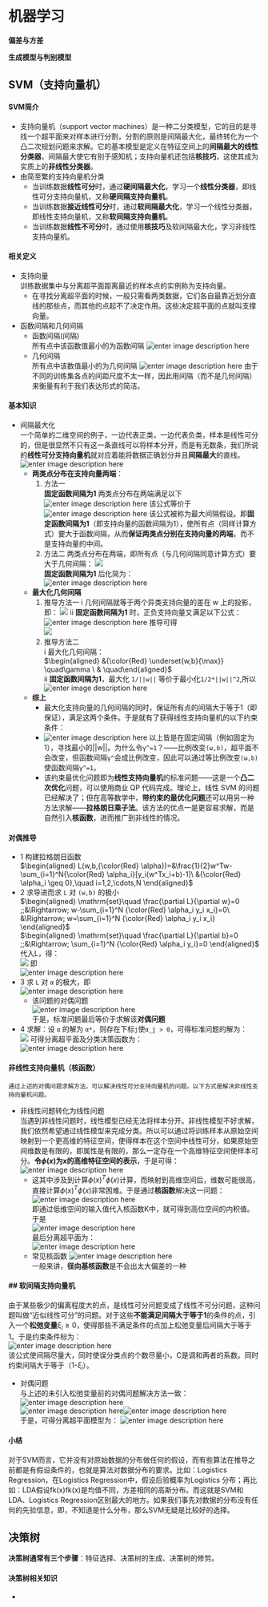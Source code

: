  # **机器学习**

**偏差与方差**

**生成模型与判别模型**




## **SVM（支持向量机）**
#### SVM简介  
- 支持向量机（support vector machines）是一种二分类模型，它的目的是寻找一个超平面来对样本进行分割，分割的原则是间隔最大化，最终转化为一个凸二次规划问题来求解。它的基本模型是定义在特征空间上的**间隔最大的线性分类器**，间隔最大使它有别于感知机；支持向量机还包括**核技巧**，这使其成为实质上的**非线性分类器**。
- 由简至繁的支持向量机分类
  - 当训练数据**线性可分**时，通过**硬间隔最大化**，学习一个**线性分类器**，即线性可分支持向量机，又称**硬间隔支持向量机**。
  - 当训练数据**接近线性可分**时，通过**软间隔最大化**，学习一个线性分类器，即线性支持向量机，又称**软间隔支持向量机**。
  - 当训练数据**线性不可分**时，通过使用**核技巧**及软间隔最大化，学习非线性支持向量机。  
#### 相关定义
- 支持向量  
     训练数据集中与分离超平面距离最近的样本点的实例称为支持向量。
     - 在寻找分离超平面的时候，一般只需看两类数据，它们各自最靠近划分直线的那些点，而其他的点起不了决定作用。这些决定超平面的点就叫支撑向量。
- 函数间隔和几何间隔  
  - 函数间隔(间隔)  
    所有点中该函数值最小的为函数间隔 
   ![enter image description here](https://github.com/sfxz035/DL-Learning/raw/master/picture/1556094678%281%29.jpg)
  - 几何间隔  
    所有点中该数值最小的为几何间隔
    ![enter image description here](https://github.com/sfxz035/DL-Learning/raw/master/picture/1556094722%281%29.jpg)
    由于不同的训练集各点的间距尺度不太一样，因此用间隔（而不是几何间隔）来衡量有利于我们表达形式的简洁。
 #### 基本知识  
 - 间隔最大化  
   一个简单的二维空间的例子，一边代表正类，一边代表负类，样本是线性可分的，但是很显然不只有这一条直线可以将样本分开，而是有无数条，我们所说的**线性可分支持向量机**就对应着能将数据正确划分并且**间隔最大**的直线。
		   ![enter image description here](https://github.com/sfxz035/DL-Learning/raw/master/picture/1556095720%281%29.jpg)
     - **两类点分布在支持向量两端**：
       1. 方法一    
          **固定函数间隔为1**
          两类点分布在两端满足以下
![enter image description here](https://github.com/sfxz035/DL-Learning/raw/master/picture/1556011439%281%29.jpg)
	      该公式等价于![enter image description here](https://github.com/sfxz035/DL-Learning/raw/master/picture/1556012611%281%29.jpg)
	         该公式被称为最大间隔假设。即**固定函数间隔为1**（即支持向量的函数间隔为1），使所有点（同样计算方式）要大于函数间隔，从而**保证两类点分别在支持向量的两端**，而不是支持向量的中间。  
	   2. 方法二
	     两类点分布在两端，即所有点（与几何间隔同意计算方式）要大于几何间隔：
	       	     ![](https://github.com/sfxz035/DL-Learning/raw/master/picture/1556098617%281%29.jpg)  
	     **固定函数间隔为1** 后化简为：  
	     ![enter image description here](https://github.com/sfxz035/DL-Learning/raw/master/picture/1556012611%281%29.jpg)
   - **最大化几何间隔**  
     1. 推导方法一
     i 几何间隔就等于两个异类支持向量的差在 w 上的投影，即：     ![](https://raw.githubusercontent.com/sfxz035/DL-Learning/master/picture/20180328160123465.png?token=AH7MXQ7BKZKFGDJMFXSVQJC4YAQ7U)
	  ii **固定函数间隔为1** 时，正负支持向量又满足以下公式：  
	 	![enter image description here](https://github.com/sfxz035/DL-Learning/raw/master/picture/1556098617%281%29.jpg)
	   推导可得  
	   ![](https://raw.githubusercontent.com/sfxz035/DL-Learning/master/picture/1556095526%281%29.jpg?token=AH7MXQ65BV6JRC6CHU2PP2C4YARJC)
	   2. 推导方法二  
	      i 最大化几何间隔：  
	     $\begin{aligned} &{\color{Red} \underset{w,b}{\max}} \quad\gamma \ & \quad\end{aligned}$  
	     ii **固定函数间隔为1**，最大化 `1/||w||` 等价于最小化`1/2*||w||^2`,所以  
	     ![enter image description here](https://github.com/sfxz035/DL-Learning/raw/master/picture/1556100245%281%29.jpg)
	- **综上**
	     - 最大化支持向量的几何间隔的同时，保证所有点的间隔大于等于1（即保证），满足这两个条件。于是就有了获得线性支持向量机的以下约束条件：
	     - ![enter image description here](https://github.com/sfxz035/DL-Learning/raw/master/picture/1556097977%281%29.jpg)
		   以上皆是在固定间隔（例如固定为1），寻找最小的||w||。为什么令`γ^=1`？——比例改变`(ω,b)`，超平面不会改变，但函数间隔`γ^`会成比例改变，因此可以通过等比例改变`(ω,b)`使函数间隔`γ^=1`。
		 - 该约束最优化问题即为**线性支持向量机**的标准问题——这是一个**凸二次优化**问题，可以使用商业 QP 代码完成。理论上，线性 SVM 的问题已经解决了；但在高等数学中，**带约束的最优化问题**还可以用另一种方法求解——**拉格朗日乘子法**。该方法的优点一是更容易求解，而是自然引入**核函数**，进而推广到非线性的情况。
#### 对偶推导  
- 1 构建拉格朗日函数  
  $\begin{aligned} L(w,b,{\color{Red} \alpha})=&\frac{1}{2}w^Tw-\sum_{i=1}^N{\color{Red} \alpha_i}[y_i(w^Tx_i+b)-1]\ &{\color{Red} \alpha_i \geq 0},\quad i=1,2,\cdots,N \end{aligned}$  
- 2 求导进而求 `L` 对 `(w,b)` 的极小  
  $\begin{aligned} \mathrm{set}\quad \frac{\partial L}{\partial w}=0 ;;&\Rightarrow; w-\sum_{i=1}^N {\color{Red} \alpha_i y_i x_i}=0\ &\Rightarrow; w=\sum_{i=1}^N {\color{Red} \alpha_i y_i x_i} \end{aligned}$  
  $\begin{aligned} \mathrm{set}\quad \frac{\partial L}{\partial b}=0 ;;&\Rightarrow; \sum_{i=1}^N {\color{Red} \alpha_i y_i}=0 \end{aligned}$  
  代入L，得：  
  ![](https://github.com/sfxz035/DL-Learning/raw/master/picture/1556186443%281%29.jpg)
  即  
  ![enter image description here](https://github.com/sfxz035/DL-Learning/raw/master/picture/1556186536%281%29.jpg)
- 3 求 `L` 对 `α` 的极大，即  
		    ![enter image description here](https://github.com/sfxz035/DL-Learning/raw/master/picture/1556186654%281%29.jpg)
    - 该问题的对偶问题  
      ![enter image description here](https://github.com/sfxz035/DL-Learning/raw/master/picture/1556186722%281%29.jpg)  
      于是，标准问题最后等价于求解该**对偶问题**  
 - 4 求解：设 `α` 的解为 `α*`，则存在下标`j`使`α_j > 0`，可得标准问题的解为：  
   ![
](https://github.com/sfxz035/DL-Learning/raw/master/picture/1556186771%281%29.jpg) 
   可得分离超平面及分类决策函数为：  
   ![enter image description here](https://github.com/sfxz035/DL-Learning/raw/master/picture/1556186319%281%29.jpg)
#### 非线性支持向量机（核函数）  
	通过上述的对偶问题求解方法，可以解决线性可分支持向量机的问题。以下方式是解决非线性支持向量机问题。  
- 非线性问题转化为线性问题  
  当遇到非线性问题时，线性模型已经无法将样本分开。非线性模型不好求解，我们依然希望通过线性模型来完成分类。所以可以通过将训练样本从原始空间映射到一个更高维的特征空间，使得样本在这个空间中线性可分，如果原始空间维数是有限的，即属性是有限的，那么一定存在一个高维特征空间使样本可分。**令${\phi(x)}$为x的高维特征空间的表示**，于是可得：  
![enter image description here](https://github.com/sfxz035/DL-Learning/raw/master/picture/1556355513%281%29.jpg)  
	- 这其中涉及到计算${\phi(x)^T}{\phi(x)}$计算，而映射到高维空间后，维数可能很高，直接计算${\phi(x)^T}{\phi(x)}$非常困难。于是通过**核函数**解决这一问题：  
	![enter image description here](https://github.com/sfxz035/DL-Learning/raw/master/picture/1556356453%281%29.jpg)  
	即通过低维空间的输入值代入核函数K中，就可得到高位空间的内积值。  
于是  
![enter image description here](https://github.com/sfxz035/DL-Learning/raw/master/picture/1556356887%281%29.jpg)   
最后分离超平面为：  
![enter image description here](https://github.com/sfxz035/DL-Learning/raw/master/picture/1556357777%281%29.jpg)
	- 常见核函数
	  ![enter image description here](https://github.com/sfxz035/DL-Learning/raw/master/picture/1556357969%281%29.jpg)  
	  一般来讲，**径向基核函数**是不会出太大偏差的一种
####  ## 软间隔支持向量机  
由于某些极少的偏离程度大的点，是线性可分问题变成了线性不可分问题，这种问题叫做“近似线性可分”的问题。对于这些**不能满足间隔大于等于1**的条件的点，引入一个**松弛变量**$\xi_i\geq0$，使得那些不满足条件的点加上松弛变量后间隔大于等于1。于是约束条件标为：  
![enter image description here](https://github.com/sfxz035/DL-Learning/raw/master/picture/1556358803%281%29.jpg)  
该公式使间隔尽量大，同时使误分类点的个数尽量小，C是调和两者的系数。同时约束间隔大于等于（1-$\xi_i$）。
 - 对偶问题  
  与上述的未引入松弛变量前的对偶问题解决方法一致：  
  ![enter image description here](https://github.com/sfxz035/DL-Learning/raw/master/picture/1556359359%281%29.jpg)  
  ![enter image description here](https://github.com/sfxz035/DL-Learning/raw/master/picture/1556359421%281%29.jpg)![enter image description here](https://github.com/sfxz035/DL-Learning/raw/master/picture/1556359434%281%29.jpg)  
  于是，可得分离超平面模型为：
  ![enter image description here](https://github.com/sfxz035/DL-Learning/raw/master/picture/1556359464%281%29.jpg)  
  #### **小结**
  对于SVM而言，它并没有对原始数据的分布做任何的假设，而有些算法在推导之前都是有假设条件的，也就是算法对数据分布的要求。比如：Logistics Regression，在Logistics Regression中，假设后验概率为Logistics 分布；再比如：LDA假设fk(x)fk(x)是均值不同，方差相同的高斯分布。而这就是SVM和LDA、Logistics Regression区别最大的地方。如果我们事先对数据的分布没有任何的先验信息，即，不知道是什么分布，那么SVM无疑是比较好的选择。

## 决策树
**决策树通常有三个步骤**：特征选择、决策树的生成、决策树的修剪。

#### 决策树相关知识
- 
<!--stackedit_data:
eyJoaXN0b3J5IjpbMTMwMjkzNTk3NSwtNzk5Mzg3ODE0LC0zMz
gxMTM5NDAsLTExMjY4NjMyMzYsNTM2MTY4Nzg5LDk4MTI5NzQw
NywtMjc5MjU1MzQxLDEwNzE1MjIyOTEsLTQ3OTM5OTI2MSwtNT
QwNjYzODk3LC02ODE4MDI1ODgsLTEzNDk3NjEyMzcsODI3NDQ3
ODg5LDE3MzY4NTAwNTAsMTY1ODA3NzAzNCwtMTI5ODg5NDY2Ny
wyMDQ2MjM0MzM1LC0zMjEwODM4NTgsLTExODU2MTU2MDYsLTEx
OTg4NTUxNjZdfQ==
-->